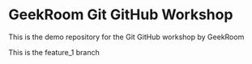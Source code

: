 # GeekRoom Git GitHub Workshop

This is the demo repository for the Git GitHub workshop by GeekRoom

This is the feature_1 branch